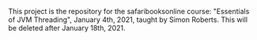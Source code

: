 This project is the repository for the safaribooksonline course:
"Essentials of JVM Threading", January 4th, 2021, taught by Simon Roberts.
This will be deleted after January 18th, 2021.

